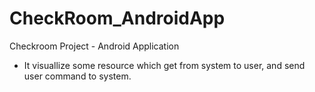 # CheckRoom_AndroidApp
Checkroom Project - Android Application

- It visuallize some resource which get from system to user, and send user command to system.
